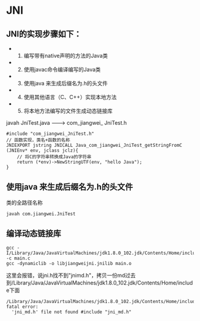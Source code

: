 # JNI

## JNI的实现步骤如下： 
* 1. 编写带有native声明的方法的Java类 
* 2. 使用javac命令编译编写的Java类 
* 3. 使用java 来生成后缀名为.h的头文件 
* 4. 使用其他语言（C、C++）实现本地方法 
* 5. 将本地方法编写的文件生成动态链接库

javah JniTest.java ---> com_jiangwei_ JniTest.h

	#include "com_jiangwei_JniTest.h"
	// 函数实现，类名+函数的名称
	JNIEXPORT jstring JNICALL Java_com_jiangwei_JniTest_getStringFromC
	(JNIEnv* env, jclass jclz){
	    // 将C的字符串转换成Java的字符串
	    return (*env)->NewStringUTF(env, "hello Java");
	}
## 使用java 来生成后缀名为.h的头文件 
类的全路径名称
				
	javah com.jiangwei.JniTest
## 编译动态链接库
	gcc -I/Library/Java/JavaVirtualMachines/jdk1.8.0_102.jdk/Contents/Home/include -c main.c
	gcc -dynamiclib -o libjiangweijni.jnilib main.o
	
这里会报错，说jni.h找不到"jnimd.h"，拷贝一份md过去到/Library/Java/JavaVirtualMachines/jdk1.8.0_102.jdk/Contents/Home/include下面

	/Library/Java/JavaVirtualMachines/jdk1.8.0_102.jdk/Contents/Home/include/jni.h:45:10: fatal error: 
      'jni_md.h' file not found #include "jni_md.h"
      
      




